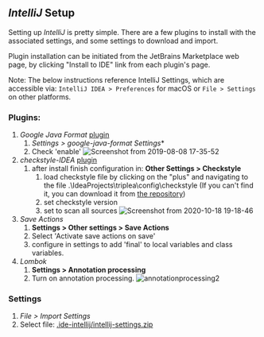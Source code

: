 ## *IntelliJ* Setup

Setting up *IntelliJ* is pretty simple.  There are a few plugins to install with the associated settings, and some settings to download and import.

Plugin installation can be initiated from the JetBrains Marketplace web page, by clicking "Install to IDE" link from each plugin's page.

Note: The below instructions reference IntelliJ Settings, which are accessible via: `IntelliJ IDEA > Preferences` for macOS or `File > Settings` on other platforms.

### Plugins:
  1. *Google Java Format* [plugin](https://plugins.jetbrains.com/plugin/8527-google-java-format)
        1. **Settings* > google-java-format Settings**
        1.  Check 'enable'
      ![Screenshot from 2019-08-08 17-35-52
      ](https://user-images.githubusercontent.com/12397753/62746114-07cc2b80-ba03-11e9-9ac0-0b1e6e1e8788.png)
  1. *checkstyle-IDEA* [plugin](https://github.com/jshiell/checkstyle-idea)
        1. after install finish configuration in: **Other Settings > Checkstyle**
            1. load checkstyle file by clicking on the "plus" and navigating to the file .\IdeaProjects\triplea\config\checkstyle (If you can't find it, you can download it from [the repository](https://github.com/triplea-game/triplea/blob/master/config/checkstyle/checkstyle.xml))
            1. set checkstyle version
            1. set to scan all sources
      ![Screenshot from 2020-10-18 19-18-46
      ](https://user-images.githubusercontent.com/12397753/96394543-271e2700-1177-11eb-9460-24e2e235d60d.png)
  1. *Save Actions*
        1. **Settings > Other settings > Save Actions**
        1. Select 'Activate save actions on save'
        1. configure in settings to add 'final' to local variables and class variables.
  1. *Lombok*
        1. **Settings > Annotation processing**
        1. Turn on annotation processing.
        ![annotationprocessing2](https://user-images.githubusercontent.com/54828470/95939758-6da00a00-0da2-11eb-9c7a-823040578c4e.png)

### Settings
  1. *File > Import Settings*
  1. Select file: [.ide-intellij/intellij-settings.zip
   ](https://github.com/triplea-game/triplea/blob/master/.ide-intellij/intellij-settings.zip)
